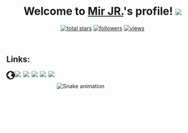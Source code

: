 
<h1 align="center">
  Welcome to <b><a href="https://github.com/mirjr">Mir JR.</a></b>'s profile!
  <img src="https://media.giphy.com/media/hvRJCLFzcasrR4ia7z/giphy.gif" width="28">
</h1>
<p align="center">
  <a href="https://github.com/mirjr?tab=stars">
    <img alt="total stars" title="Total stars on GitHub" src="https://custom-icon-badges.herokuapp.com/badge/dynamic/json?logo=star&color=55960c&labelColor=488207&label=Stars&style=for-the-badge&query=%24.stars&url=https://api.github-star-counter.workers.dev/user/mirjr"/></a>
  <a href="https://github.com/mirjr?tab=followers">
    <img alt="followers" title="Follow me on Github" src="https://custom-icon-badges.herokuapp.com/github/followers/mirjr?color=236ad3&labelColor=1155ba&style=for-the-badge&logo=person-add&label=Followers&logoColor=white"/></a>
  <a href="https://github.com/mirjr">
    <img alt="views" title="GitHub profile views" src="https://shields-io-visitor-counter.herokuapp.com/badge?page=mirjr&style=for-the-badge"/></a>
</p>

<br />

## Links:
<a href="https://biodasturchi.uz" target="_blank">
   <img align="left" style="color:white" alt="biodasturchi.uz" width="22px" src="https://raw.githubusercontent.com/iconic/open-iconic/master/svg/globe.svg" />
</a>
<a href="https://linkedin.com/in/mirjr" target="_blank">
   <img align="left" style="color:white" alt="mirjr's linkedin profile" width="22px" src="https://cdn.jsdelivr.net/npm/simple-icons@3.13.0/icons/linkedin.svg" />
</a>
<a href="https://twitter.com/mirjr17" target="_blank">
   <img align="left" style="color:white" alt="mirjr's twitter profile" width="22px" src="https://cdn.jsdelivr.net/npm/simple-icons@3.13.0/icons/twitter.svg" />
</a>
<a href="https://t.me/mirjr" target="_blank">
   <img align="left" style="color:white" alt="mirjr's telegram profile" width="22px" src="https://cdn.jsdelivr.net/npm/simple-icons@3.13.0/icons/telegram.svg" />
</a>
<a href="https://instagram.com/mirjr17" target="_blank">
   <img align="left" style="color:white" alt="mirjr's twitter profile" width="22px" src="https://cdn.jsdelivr.net/npm/simple-icons@3.13.0/icons/instagram.svg" />
</a>
<a href="https://dev.to/mirjr" target="_blank">
   <img align="left" style="color:white" alt="mirjr's dev-dot-to profile" width="22px" src="https://cdn.jsdelivr.net/npm/simple-icons@3.13.0/icons/dev-dot-to.svg" />
</a>

<br />

![Snake animation](https://github.com/mirsaid-mirzohidov/mirsaid-mirzohidov/blob/output/github-contribution-grid-snake.svg) 

